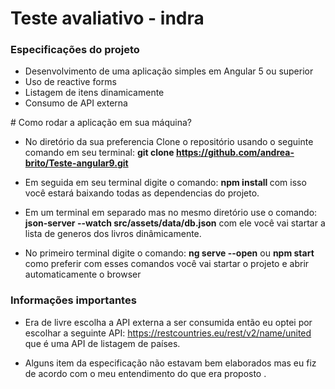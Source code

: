 # Teste avaliativo - indra
<h3>Especificações do projeto</h3>
    <ul>
        <li>Desenvolvimento de uma aplicação simples em Angular 5 ou superior</li>
        <li>Uso de reactive forms</li>
        <li>Listagem de itens dinamicamente</li>
        <li>Consumo de API externa</li>
    </ul>
# Como rodar a aplicação em sua máquina?

- No diretório da sua preferencia Clone o repositório usando o seguinte comando em seu terminal:
  <strong> git clone https://github.com/andrea-brito/Teste-angular9.git </strong>

- Em seguida em seu terminal digite o comando:
   <strong> npm install </strong>
com isso você estará baixando todas as dependencias do projeto.

- Em um terminal em separado mas no mesmo diretório use o comando:
     <strong>json-server --watch src/assets/data/db.json</strong>
com ele você vai startar a lista de generos dos livros dinâmicamente.

- No primeiro terminal digite o comando:
   <strong> ng serve --open</strong> ou <strong>npm start</strong> como preferir 
com esses comandos você vai startar o projeto e abrir automaticamente o browser 

<h3>Informações importantes</h3>

- Era de livre escolha a API externa a ser consumida então 
eu optei por escolhar a seguinte API: https://restcountries.eu/rest/v2/name/united
que é uma API de listagem de países. 

- Alguns item da especificação não estavam bem elaborados mas eu fiz de acordo com o meu entendimento 
do que era proposto .